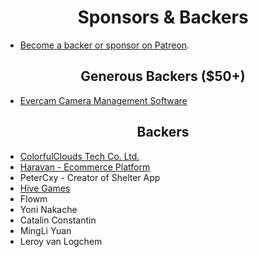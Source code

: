
<h1 align="center">Sponsors &amp; Backers</h1>

- [Become a backer or sponsor on Patreon](https://www.patreon.com/seaweedfs).

<h2 align="center">Generous Backers ($50+)</h2>

- [Evercam Camera Management Software](https://evercam.io/)

<h2 align="center">Backers</h2>

- [ColorfulClouds Tech Co. Ltd.](https://caiyunai.com/)
- [Haravan - Ecommerce Platform](https://www.haravan.com)
- PeterCxy - Creator of Shelter App
- [Hive Games](https://playhive.com/)
- Flowm
- Yoni Nakache
- Catalin Constantin
- MingLi Yuan
- Leroy van Logchem
